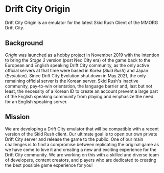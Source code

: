 # Drift City Origin

Drift City Origin is an emulator for the latest Skid Rush Client of the MMORG Drift City.

## Background

_Origin_ was launched as a hobby project in November 2019 with the intention to bring the _Stage 3_ version (post Neo City era) of the game back to the European and English speaking Drift City community, as the only active official servers at that time were based in Korea (_Skid Rush_) and Japan (_Evolution_).
Since Drift City Evolution shut down in May 2021, the only remaining official server is the Korean server.
Skid Rush's inactive community, pay-to-win orientation, the language barrier and, last but not least, the necessity of a Korean ID to create an account prevent a large part of the English speaking community from playing and emphasize the need for an English speaking server.

## Mission

We are developing a Drift City emulator that will be compatible with a recent version of the Skid Rush client.
Our ultimate goal is to open our own private Drift City server and release the game to the public.
One of our main challenges is to find a compromise between replicating the original game as we have come to love it and creating a new and exciting experience for the Drift City community.
We are working on this with a skilled and diverse team of developers, content creators, and players who are dedicated to creating the best possible game experience for you!
